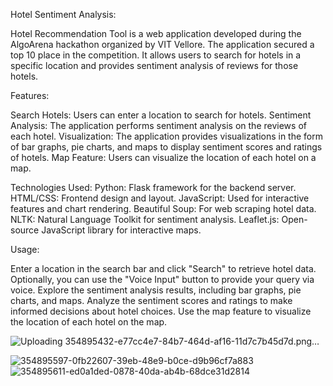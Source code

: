 Hotel Sentiment Analysis:

Hotel Recommendation Tool is a web application developed during the AlgoArena hackathon organized by VIT Vellore. The application secured a top 10 place in the competition. It allows users to search for hotels in a specific location and provides sentiment analysis of reviews for those hotels.

Features:

Search Hotels: Users can enter a location to search for hotels.
Sentiment Analysis: The application performs sentiment analysis on the reviews of each hotel.
Visualization: The application provides visualizations in the form of bar graphs, pie charts, and maps to display sentiment scores and ratings of hotels.
Map Feature: Users can visualize the location of each hotel on a map.

Technologies Used:
Python: Flask framework for the backend server.
HTML/CSS: Frontend design and layout.
JavaScript: Used for interactive features and chart rendering.
Beautiful Soup: For web scraping hotel data.
NLTK: Natural Language Toolkit for sentiment analysis.
Leaflet.js: Open-source JavaScript library for interactive maps.

Usage:

Enter a location in the search bar and click "Search" to retrieve hotel data.
Optionally, you can use the "Voice Input" button to provide your query via voice.
Explore the sentiment analysis results, including bar graphs, pie charts, and maps.
Analyze the sentiment scores and ratings to make informed decisions about hotel choices.
Use the map feature to visualize the location of each hotel on the map.


![Uploading 354895432-e77cc4e7-84b7-464d-af16-11d7c7b45d7d.png…]()

![354895597-0fb22607-39eb-48e9-b0ce-d9b96cf7a883](https://github.com/user-attachments/assets/34b27be2-9948-4a41-bd69-c91ce72c6240)
![354895611-ed0a1ded-0878-40da-ab4b-68dce31d2814](https://github.com/user-attachments/assets/f09ab4cf-0455-417a-b64c-27d67f9db663)

